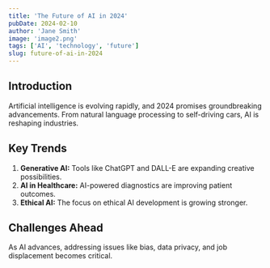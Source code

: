 ```yaml
---
title: 'The Future of AI in 2024'
pubDate: 2024-02-10
author: 'Jane Smith'
image: 'image2.png'
tags: ['AI', 'technology', 'future']
slug: future-of-ai-in-2024
---
```


## Introduction

Artificial intelligence is evolving rapidly, and 2024 promises groundbreaking advancements. From natural language processing to self-driving cars, AI is reshaping industries.

## Key Trends

1. **Generative AI:** Tools like ChatGPT and DALL-E are expanding creative possibilities.  
2. **AI in Healthcare:** AI-powered diagnostics are improving patient outcomes.  
3. **Ethical AI:** The focus on ethical AI development is growing stronger.

## Challenges Ahead

As AI advances, addressing issues like bias, data privacy, and job displacement becomes critical.
